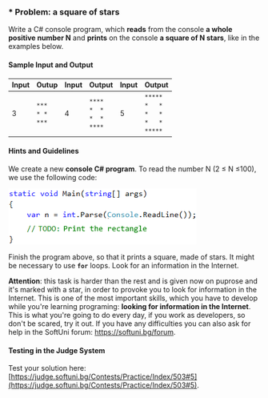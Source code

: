 ### \* Problem: a square of stars

Write a C# console program, which **reads** from the console **a whole positive number N** and **prints** on the console **a square of N stars**, like in the examples below.

#### Sample Input and Output

| Input  |    Outup   	| Input  |    Output   	| Input  |    Output   	| 
|-----|-----------|-----|-----------|-----|----------|
|  3  	|<code>\*\*\*</code><br><code>\*&nbsp;\*</code><br><code>\*\*\*</code>|  4  |<code>\*\*\*\*</code><br><code>\*&nbsp;&nbsp;\*</code><br><code>\*&nbsp;&nbsp;\*</code><br><code>\*\*\*\*</code>| 5  	|<code>\*\*\*\*\*</code><br><code>\*&nbsp;&nbsp;&nbsp;\*</code><br><code>\*&nbsp;&nbsp;&nbsp;\*</code><br><code>\*&nbsp;&nbsp;&nbsp;\*</code><br><code>\*\*\*\*\*</code>|

#### Hints and Guidelines

We create a new **console C# program**. To read the number N (2 ≤ N ≤100), we use the following code:

![](/assets/chapter-1-images/06.Square-of-stars-01.png)

Finish the program above, so that it prints a square, made of stars. It might be necessary to use **`for`** loops. Look for an information in the Internet.

**Attention**: this task is harder than the rest and is given now on puprose and it's marked with a star, in order to provoke you to look for information in the Internet. This is one of the most important skills, which you have to develop while you're learning programing: **looking for information in the Internet**. This is what you're going to do every day, if you work as developers, so don't be scared, try it out. If you have any difficulties you can also ask for help in the SoftUni forum: https://softuni.bg/forum.

#### Testing in the Judge System

Test your solution here: [https://judge.softuni.bg/Contests/Practice/Index/503#5](https://judge.softuni.bg/Contests/Practice/Index/503#5).